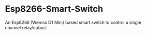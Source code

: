 # Esp8266-Smart-Switch
An Esp8266 (Wemos D1 Mini) based smart switch to control a single channel relay/output.
